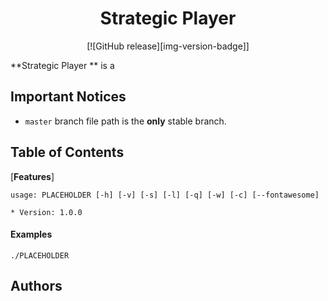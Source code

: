 <h1 align="center">
  Strategic Player
</h1>

<div align="center">


[![GitHub release][img-version-badge]]

</div>


**Strategic Player ** is a 

## Important Notices
* `master` branch file path is the **only** stable branch.

## Table of Contents

[**Features**]



```
usage: PLACEHOLDER [-h] [-v] [-s] [-l] [-q] [-w] [-c] [--fontawesome]

* Version: 1.0.0

```

#### Examples

	./PLACEHOLDER


## Authors
